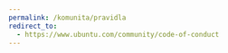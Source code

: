 ```yaml
---
permalink: /komunita/pravidla
redirect_to:
  - https://www.ubuntu.com/community/code-of-conduct
---
```


